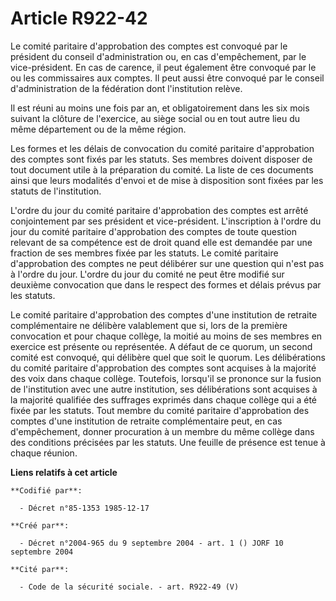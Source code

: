 # Article R922-42

Le comité paritaire d'approbation des comptes est convoqué par le président du conseil d'administration ou, en cas
d'empêchement, par le vice-président. En cas de carence, il peut également être convoqué par le ou les commissaires aux
comptes. Il peut aussi être convoqué par le conseil d'administration de la fédération dont l'institution relève.

Il est réuni au moins une fois par an, et obligatoirement dans les six mois suivant la clôture de l'exercice, au siège social
ou en tout autre lieu du même département ou de la même région.

Les formes et les délais de convocation du comité paritaire d'approbation des comptes sont fixés par les statuts. Ses membres
doivent disposer de tout document utile à la préparation du comité. La liste de ces documents ainsi que leurs modalités
d'envoi et de mise à disposition sont fixées par les statuts de l'institution.

L'ordre du jour du comité paritaire d'approbation des comptes est arrêté conjointement par ses président et vice-président.
L'inscription à l'ordre du jour du comité paritaire d'approbation des comptes de toute question relevant de sa compétence est
de droit quand elle est demandée par une fraction de ses membres fixée par les statuts. Le comité paritaire d'approbation des
comptes ne peut délibérer sur une question qui n'est pas à l'ordre du jour. L'ordre du jour du comité ne peut être modifié
sur deuxième convocation que dans le respect des formes et délais prévus par les statuts.

Le comité paritaire d'approbation des comptes d'une institution de retraite complémentaire ne délibère valablement que si,
lors de la première convocation et pour chaque collège, la moitié au moins de ses membres en exercice est présente ou
représentée. A défaut de ce quorum, un second comité est convoqué, qui délibère quel que soit le quorum. Les délibérations du
comité paritaire d'approbation des comptes sont acquises à la majorité des voix dans chaque collège. Toutefois, lorsqu'il se
prononce sur la fusion de l'institution avec une autre institution, ses délibérations sont acquises à la majorité qualifiée
des suffrages exprimés dans chaque collège qui a été fixée par les statuts. Tout membre du comité paritaire d'approbation des
comptes d'une institution de retraite complémentaire peut, en cas d'empêchement, donner procuration à un membre du même
collège dans des conditions précisées par les statuts. Une feuille de présence est tenue à chaque réunion.

**Liens relatifs à cet article**

	**Codifié par**:

	  - Décret n°85-1353 1985-12-17

	**Créé par**:

	  - Décret n°2004-965 du 9 septembre 2004 - art. 1 () JORF 10 septembre 2004

	**Cité par**:

	  - Code de la sécurité sociale. - art. R922-49 (V)
